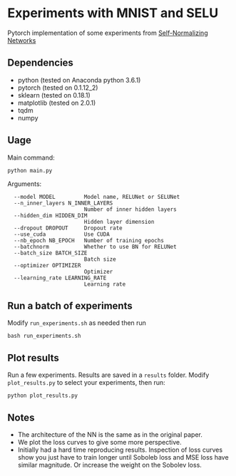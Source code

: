 # Experiments with MNIST and SELU

Pytorch implementation of some experiments from [Self-Normalizing Networks](https://arxiv.org/pdf/1706.02515.pdf)

## Dependencies

- python (tested on Anaconda python 3.6.1)
- pytorch (tested on 0.1.12_2)
- sklearn (tested on 0.18.1)
- matplotlib (tested on 2.0.1)
- tqdm
- numpy


## Uage

Main command:

	python main.py

Arguments:

	  --model MODEL         Model name, RELUNet or SELUNet
	  --n_inner_layers N_INNER_LAYERS
	                        Number of inner hidden layers
	  --hidden_dim HIDDEN_DIM
	                        Hidden layer dimension
	  --dropout DROPOUT     Dropout rate
	  --use_cuda            Use CUDA
	  --nb_epoch NB_EPOCH   Number of training epochs
	  --batchnorm           Whether to use BN for RELUNet
	  --batch_size BATCH_SIZE
	                        Batch size
	  --optimizer OPTIMIZER
	                        Optimizer
	  --learning_rate LEARNING_RATE
	                        Learning rate


## Run a batch of experiments

Modify `run_experiments.sh` as needed then run

	bash run_experiments.sh


## Plot results

Run a few experiments. Results are saved in a `results` folder.
Modify `plot_results.py` to select your experiments, then run:


	python plot_results.py


## Notes

- The architecture of the NN is the same as in the original paper.
- We plot the loss curves to give some more perspective.
- Initially had a hard time reproducing results. Inspection of loss curves show you just have to train longer until Soboleb loss and MSE loss have similar magnitude. Or increase the weight on the Sobolev loss.